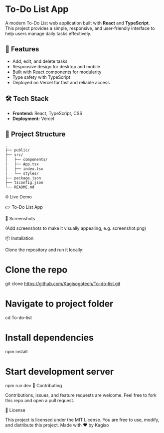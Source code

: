 # To-Do List App

A modern To-Do List web application built with **React** and **TypeScript**.  
This project provides a simple, responsive, and user-friendly interface to help users manage daily tasks effectively.  

## 🚀 Features
- Add, edit, and delete tasks
- Responsive design for desktop and mobile
- Built with React components for modularity
- Type safety with TypeScript
- Deployed on Vercel for fast and reliable access

## 🛠️ Tech Stack
- **Frontend:** React, TypeScript, CSS  
- **Deployment:** Vercel  

## 📂 Project Structure
```bash
.
├── public/
├── src/
│   ├── components/
│   ├── App.tsx
│   ├── index.tsx
│   └── styles/
├── package.json
├── tsconfig.json
└── README.md
```
🌐 Live Demo

👉 To-Do List App

📸 Screenshots

(Add screenshots to make it visually appealing, e.g. screenshot.png)


📦 Installation

Clone the repository and run it locally:
# Clone the repo
git clone https://github.com/Kagisogotech/To-do-list.git

# Navigate to project folder
cd To-do-list

# Install dependencies
npm install

# Start development server
npm run dev
🤝 Contributing

Contributions, issues, and feature requests are welcome.
Feel free to fork this repo and open a pull request.

📄 License

This project is licensed under the MIT License.
You are free to use, modify, and distribute this project.
Made with ❤️ by Kagiso
